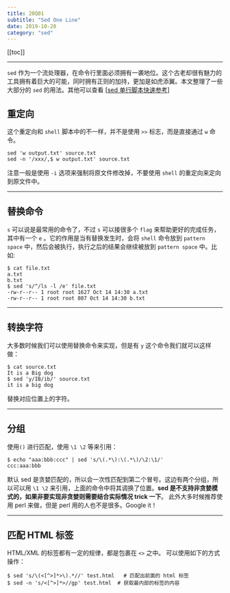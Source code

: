 ```yaml
---
title: 20Q01
subtitle: "Sed One Line"
date: 2019-10-28
category: "sed"
---
```


[[toc]]

---


`sed`  作为一个流处理器，在命令行里面必须拥有一袭地位。这个古老却很有魅力的工具拥有着巨大的可能，同时拥有正则的加持，更加是如虎添翼。本文整理了一些大部分的 `sed` 的用法。其他可以查看 [[sed 单行脚本快速参考](http://sed.sourceforge.net/sed1line_zh-CN.html)]


## 重定向

这个重定向和 `shell` 脚本中的不一样，并不是使用 `>>`  标志，而是直接通过 `w`  命令。

```
sed 'w output.txt' source.txt
sed -n '/xxx/,$ w output.txt' source.txt
```

注意一般是使用 `-i` 选项来强制将原文件修改掉，不要使用 `shell` 的重定向来定向到原文件中。

---

## 替换命令

`s`  可以说是最常用的命令了，不过 `s` 可以接很多个 `flag` 来帮助更好的完成任务，其中有一个 `e` 。它的作用是当有替换发生时，会将 `shell` 命令放到 `pattern space` 中，然后会被执行，执行之后的结果会继续被放到  `pattern space`  中。比如:

```
$ cat file.txt
a.txt
b.txt
$ sed 's/^/ls -l /e' file.txt
-rw-r--r-- 1 root root 1627 Oct 14 14:30 a.txt
-rw-r--r-- 1 root root 807 Oct 14 14:30 b.txt
```

---

## 转换字符

大多数时候我们可以使用替换命令来实现，但是有 `y` 这个命令我们就可以这样做：

```
$ cat source.txt
It is a Big dog
$ sed 'y/IB/ib/' source.txt
it is a big dog
```

替换对应位置上的字符。

---

## 分组

使用`()` 进行匹配，使用 `\1 \2` 等来引用：

```
$ echo "aaa:bbb:ccc" | sed 's/\(.*\):\(.*\)/\2:\1/'
ccc:aaa:bbb
```

默认 sed 是贪婪匹配的，所以会一次性匹配到第二个冒号。这边有两个分组，所以可以用 `\1 \2` 来引用，上面的命令中将其调换了位置。**sed 是不支持非贪婪模式的，如果非要实现非贪婪则需要结合实际情况 trick 一下**。 此外大多时候推荐使用 perl 来做，但是 perl 用的人也不是很多。Google it！

---

## 匹配 HTML 标签

HTML/XML 的标签都有一定的规律，都是包裹在 `<>`  之中。 可以使用如下的方式操作：

```
$ sed 's/\(<[^>]*>\).*//' test.html   # 匹配出前面的 html 标签
$ sed -n 's/<[^>]*>//gp' test.html  # 获取最内部的标签的内容
```

